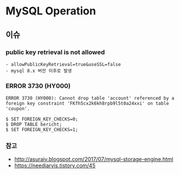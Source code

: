# MySQL Operation

## 이슈
### public key retrieval is not allowed
    - allowPublicKeyRetrieval=true&useSSL=false
    - mysql 8.x 버전 이후로 발생
### ERROR 3730 (HY000)
```
ERROR 3730 (HY000): Cannot drop table 'account' referenced by a foreign key constraint 'FKfh5cx2k6kh8rpb9l5t0a24xxi' on table 'coupon'.

$ SET FOREIGN_KEY_CHECKS=0; 
$ DROP TABLE bericht; 
$ SET FOREIGN_KEY_CHECKS=1;
```

### 참고
- http://asuraiv.blogspot.com/2017/07/mysql-storage-engine.html
- https://needjarvis.tistory.com/45